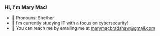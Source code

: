### Hi, I'm Mary Mac!

- 💞 Pronouns: She/her
- 🌱 I’m currently studying IT with a focus on cybersecurity!
- 📩 You can reach me by emailing me at marymacbradshaw@gmail.com

<!---
marymacbradshaww/marymacbradshaww is a ✨ special ✨ repository because its `README.md` (this file) appears on your GitHub profile.
You can click the Preview link to take a look at your changes.
--->
